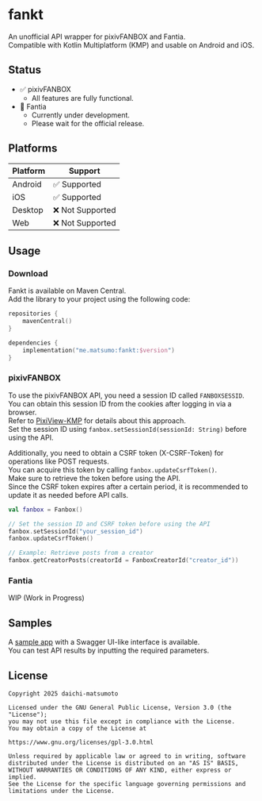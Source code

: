 # fankt

An unofficial API wrapper for pixivFANBOX and Fantia.  
Compatible with Kotlin Multiplatform (KMP) and usable on Android and iOS.

## Status
- :white_check_mark: pixivFANBOX
  - All features are fully functional.
- :construction: Fantia
  - Currently under development.
  - Please wait for the official release.

## Platforms

| Platform | Support                      |
|----------|------------------------------|
| Android  | :white_check_mark: Supported |
| iOS      | :white_check_mark: Supported | 
| Desktop  | :x: Not Supported            |
| Web      | :x: Not Supported            |

## Usage

### Download

Fankt is available on Maven Central.  
Add the library to your project using the following code:

```kotlin
repositories {
    mavenCentral()
}

dependencies {
    implementation("me.matsumo:fankt:$version")
}
```

### pixivFANBOX

To use the pixivFANBOX API, you need a session ID called `FANBOXSESSID`.  
You can obtain this session ID from the cookies after logging in via a browser.  
Refer to [PixiView-KMP](https://github.com/matsumo0922/PixiView-KMP) for details about this approach.  
Set the session ID using `fanbox.setSessionId(sessionId: String)` before using the API.

Additionally, you need to obtain a CSRF token (X-CSRF-Token) for operations like POST requests.  
You can acquire this token by calling `fanbox.updateCsrfToken()`.  
Make sure to retrieve the token before using the API.  
Since the CSRF token expires after a certain period, it is recommended to update it as needed before API calls.

```kotlin
val fanbox = Fanbox()

// Set the session ID and CSRF token before using the API
fanbox.setSessionId("your_session_id")
fanbox.updateCsrfToken()

// Example: Retrieve posts from a creator
fanbox.getCreatorPosts(creatorId = FanboxCreatorId("creator_id"))
```

### Fantia

WIP (Work in Progress)

## Samples

A [sample app](./composeApp/) with a Swagger UI-like interface is available.  
You can test API results by inputting the required parameters.

## License

```text
Copyright 2025 daichi-matsumoto

Licensed under the GNU General Public License, Version 3.0 (the "License");
you may not use this file except in compliance with the License.
You may obtain a copy of the License at

https://www.gnu.org/licenses/gpl-3.0.html

Unless required by applicable law or agreed to in writing, software
distributed under the License is distributed on an "AS IS" BASIS,
WITHOUT WARRANTIES OR CONDITIONS OF ANY KIND, either express or implied.
See the License for the specific language governing permissions and
limitations under the License.
```
